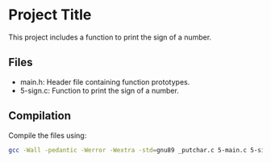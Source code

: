 # Project Title

This project includes a function to print the sign of a number.

## Files
- main.h: Header file containing function prototypes.
- 5-sign.c: Function to print the sign of a number.

## Compilation
Compile the files using:
```sh
gcc -Wall -pedantic -Werror -Wextra -std=gnu89 _putchar.c 5-main.c 5-sign.c -o 5-sign
